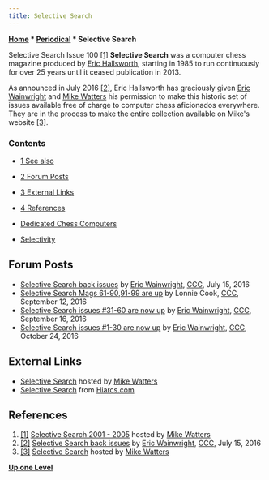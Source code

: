 ```yaml
---
title: Selective Search
---
```

**[Home](Home "Home") \* [Periodical](Periodical "Periodical") \* Selective Search**



 [](http://www.chesscomputeruk.com/html/selective_search_2001_-_2005.html) Selective Search Issue 100 <a id="cite-note-1" href="#cite-ref-1">[1]</a> 
**Selective Search** was a computer chess magazine produced by [Eric Hallsworth](Eric_Hallsworth "Eric Hallsworth"), starting in 1985 to run continuously for over 25 years until it ceased publication in 2013. 


As announced in July 2016 <a id="cite-note-2" href="#cite-ref-2">[2]</a>, Eric Hallsworth has graciously given [Eric Wainwright](index.php?title=Eric_Wainwright&action=edit&redlink=1 "Eric Wainwright (page does not exist)") and [Mike Watters](Mike_Watters "Mike Watters") his permission to make this historic set of issues available free of charge to computer chess aficionados everywhere. They are in the process to make the entire collection available on Mike's website <a id="cite-note-3" href="#cite-ref-3">[3]</a>. 



### Contents


* [1 See also](#see-also)
* [2 Forum Posts](#forum-posts)
* [3 External Links](#external-links)
* [4 References](#references)






* [Dedicated Chess Computers](Dedicated_Chess_Computers "Dedicated Chess Computers")
* [Selectivity](Selectivity "Selectivity")


## Forum Posts


* [Selective Search back issues](http://www.talkchess.com/forum/viewtopic.php?t=60825) by [Eric Wainwright](index.php?title=Eric_Wainwright&action=edit&redlink=1 "Eric Wainwright (page does not exist)"), [CCC](CCC "CCC"), July 15, 2016
* [Selective Search Mags 61-90,91-99 are up](http://www.talkchess.com/forum/viewtopic.php?t=61402) by Lonnie Cook, [CCC](CCC "CCC"), September 12, 2016
* [Selective Search issues #31-60 are now up](http://www.talkchess.com/forum/viewtopic.php?t=61438) by [Eric Wainwright](index.php?title=Eric_Wainwright&action=edit&redlink=1 "Eric Wainwright (page does not exist)"), [CCC](CCC "CCC"), September 16, 2016
* [Selective Search issues #1-30 are now up](http://www.talkchess.com/forum/viewtopic.php?t=61819) by [Eric Wainwright](index.php?title=Eric_Wainwright&action=edit&redlink=1 "Eric Wainwright (page does not exist)"), [CCC](CCC "CCC"), October 24, 2016


## External Links


* [Selective Search](http://www.chesscomputeruk.com/html/selective_search.html) hosted by [Mike Watters](Mike_Watters "Mike Watters")
* [Selective Search](http://www.hiarcs.com/selective_search.htm) from [Hiarcs.com](HIARCS "HIARCS")


## References


1. <a id="cite-ref-1" href="#cite-note-1">[1]</a> [Selective Search 2001 - 2005](http://www.chesscomputeruk.com/html/selective_search_2001_-_2005.html) hosted by [Mike Watters](Mike_Watters "Mike Watters")
2. <a id="cite-ref-2" href="#cite-note-2">[2]</a> [Selective Search back issues](http://www.talkchess.com/forum/viewtopic.php?t=60825) by [Eric Wainwright](index.php?title=Eric_Wainwright&action=edit&redlink=1 "Eric Wainwright (page does not exist)"), [CCC](CCC "CCC"), July 15, 2016
3. <a id="cite-ref-3" href="#cite-note-3">[3]</a> [Selective Search](http://www.chesscomputeruk.com/html/selective_search.html) hosted by [Mike Watters](Mike_Watters "Mike Watters")

**[Up one Level](Periodical "Periodical")**







 
